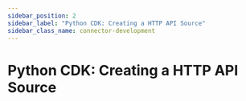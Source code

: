 ```yaml
---
sidebar_position: 2
sidebar_label: "Python CDK: Creating a HTTP API Source"
sidebar_class_name: connector-development
---
```


# Python CDK: Creating a HTTP API Source